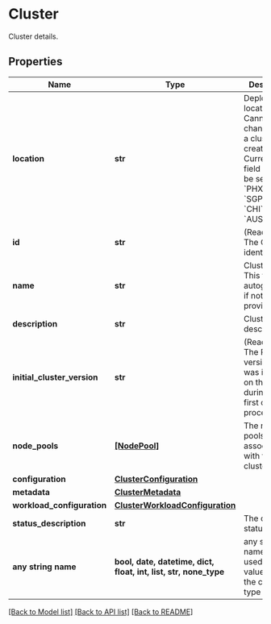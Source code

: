 # Cluster

Cluster details.

## Properties
Name | Type | Description | Notes
------------ | ------------- | ------------- | -------------
**location** | **str** | Deployment location. Cannot be changed once a cluster is created. Currently this field should be set to &#x60;PHX&#x60;, &#x60;ASH&#x60;, &#x60;SGP&#x60;, &#x60;NLD&#x60;, &#x60;CHI&#x60;, &#x60;SEA&#x60; or &#x60;AUS&#x60;. | 
**id** | **str** | (Read-only) The Cluster identifier. | [optional] [readonly] 
**name** | **str** | Cluster name. This field is autogenerated if not provided. | [optional] 
**description** | **str** | Cluster description. | [optional] 
**initial_cluster_version** | **str** | (Read-only) The Rancher version that was installed on the cluster during the first creation process. | [optional] [readonly] 
**node_pools** | [**[NodePool]**](NodePool.md) | The node pools associated with the cluster. | [optional] 
**configuration** | [**ClusterConfiguration**](ClusterConfiguration.md) |  | [optional] 
**metadata** | [**ClusterMetadata**](ClusterMetadata.md) |  | [optional] 
**workload_configuration** | [**ClusterWorkloadConfiguration**](ClusterWorkloadConfiguration.md) |  | [optional] 
**status_description** | **str** | The cluster status | [optional] [readonly] 
**any string name** | **bool, date, datetime, dict, float, int, list, str, none_type** | any string name can be used but the value must be the correct type | [optional]

[[Back to Model list]](../README.md#documentation-for-models) [[Back to API list]](../README.md#documentation-for-api-endpoints) [[Back to README]](../README.md)


